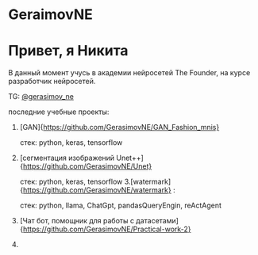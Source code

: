# GeraimovNE
# Привет, я Никита

В данный момент учусь в академии нейросетей The Founder, на курсе разработчик нейросетей.

TG: [@gerasimov_ne](https://t.me/gerasimov_ne)

последние учебные проекты:
1. [GAN]{https://github.com/GerasimovNE/GAN_Fashion_mnis}

   стек: python, keras, tensorflow
2. [сегментация изображений Unet++]{https://github.com/GerasimovNE/Unet}

   стек: python, keras, tensorflow
3.[watermark]{https://github.com/GerasimovNE/watermark} : 

   стек: python, llama, ChatGpt, pandasQueryEngin, reActAgent  
4. [Чат бот, помощник для работы с датасетами]{https://github.com/GerasimovNE/Practical-work-2}
5. 
